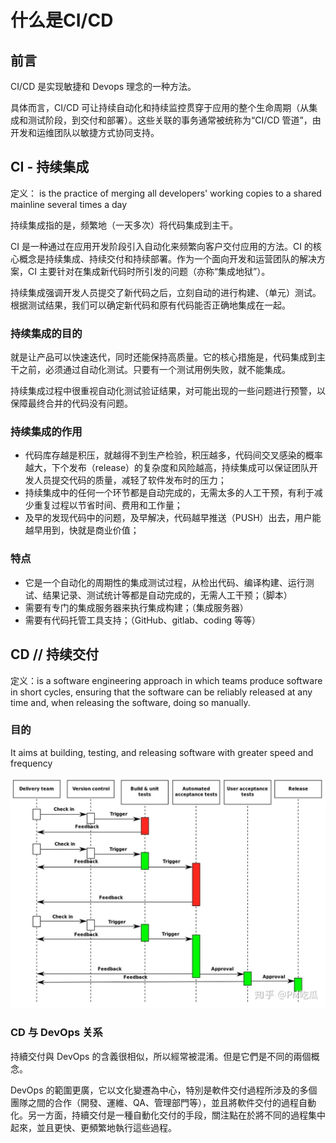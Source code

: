 # 什么是CI/CD

## 前言

CI/CD 是实现敏捷和 Devops 理念的一种方法。

具体而言，CI/CD 可让持续自动化和持续监控贯穿于应用的整个生命周期（从集成和测试阶段，到交付和部署）。这些关联的事务通常被统称为“CI/CD 管道”，由开发和运维团队以敏捷方式协同支持。

## CI - 持续集成

定义： is the practice of merging all developers' working copies to a shared mainline
several times a day

持续集成指的是，频繁地（一天多次）将代码集成到主干。

CI 是一种通过在应用开发阶段引入自动化来频繁向客户交付应用的方法。CI 的核心概念是持续集成、持续交付和持续部署。作为一个面向开发和运营团队的解决方案，CI 主要针对在集成新代码时所引发的问题（亦称“集成地狱”）。

持续集成强调开发人员提交了新代码之后，立刻自动的进行构建、（单元）测试。根据测试结果，我们可以确定新代码和原有代码能否正确地集成在一起。

### 持续集成的目的

就是让产品可以快速迭代，同时还能保持高质量。它的核心措施是，代码集成到主干之前，必须通过自动化测试。只要有一个测试用例失败，就不能集成。

持续集成过程中很重视自动化测试验证结果，对可能出现的一些问题进行预警，以保障最终合并的代码没有问题。

### 持续集成的作用

- 代码库存越是积压，就越得不到生产检验，积压越多，代码间交叉感染的概率越大，下个发布（release）的复杂度和风险越高，持续集成可以保证团队开发人员提交代码的质量，减轻了软件发布时的压力；
- 持续集成中的任何一个环节都是自动完成的，无需太多的人工干预，有利于减少重复过程以节省时间、费用和工作量；
- 及早的发现代码中的问题，及早解决，代码越早推送（PUSH）出去，用户能越早用到，快就是商业价值；

### 特点

- 它是一个自动化的周期性的集成测试过程，从检出代码、编译构建、运行测试、结果记录、测试统计等都是自动完成的，无需人工干预；（脚本）
- 需要有专门的集成服务器来执行集成构建；（集成服务器）
- 需要有代码托管工具支持；（GitHub、gitlab、coding 等等）

## CD // 持续交付

定义：is a software engineering approach in which teams produce software in short cycles,
ensuring that the software can be reliably released at any time and, when releasing
the software, doing so manually.

### 目的

It aims at building, testing, and releasing software with greater speed and frequency

![](../../images/cicd.jpg)

### CD 与 DevOps 关系

持續交付與 DevOps 的含義很相似，所以經常被混淆。但是它們是不同的兩個概念。

DevOps 的範圍更廣，它以文化變遷為中心，特別是軟件交付過程所涉及的多個團隊之間的合作（開發、運維、QA、管理部門等），並且將軟件交付的過程自動化。另一方面，持續交付是一種自動化交付的手段，關注點在於將不同的過程集中起來，並且更快、更頻繁地執行這些過程。
